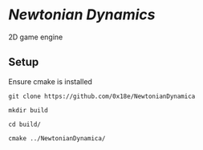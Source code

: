 # *Newtonian Dynamics*

2D game engine

## Setup

Ensure cmake is installed

```git clone https://github.com/0x18e/NewtonianDynamica```

```mkdir build```

```cd build/```

```cmake ../NewtonianDynamica/```

